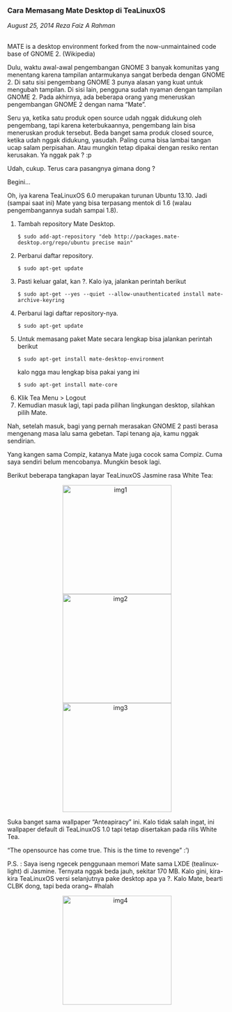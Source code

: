 ### **Cara Memasang Mate Desktop di TeaLinuxOS**
_August 25, 2014 Reza Faiz A Rahman_

<br>
MATE is a desktop environment forked from the now-unmaintained code base of GNOME 2. (Wikipedia)

Dulu, waktu awal-awal pengembangan GNOME 3 banyak komunitas yang menentang karena tampilan antarmukanya sangat berbeda dengan GNOME 2. Di satu sisi pengembang GNOME 3 punya alasan yang kuat untuk mengubah tampilan. Di sisi lain, pengguna sudah nyaman dengan tampilan GNOME 2. Pada akhirnya, ada beberapa orang yang meneruskan pengembangan GNOME 2 dengan nama “Mate”.

Seru ya, ketika satu produk open source udah nggak didukung oleh pengembang, tapi karena keterbukaannya, pengembang lain bisa meneruskan produk tersebut. Beda banget sama produk closed source, ketika udah nggak didukung, yasudah. Paling cuma bisa lambai tangan ucap salam perpisahan. Atau mungkin tetap dipakai dengan resiko rentan kerusakan. Ya nggak pak ? :p

Udah, cukup. Terus cara pasangnya gimana dong ?

Begini…

Oh, iya karena TeaLinuxOS 6.0 merupakan turunan Ubuntu 13.10. Jadi (sampai saat ini) Mate yang bisa terpasang mentok di 1.6 (walau pengembangannya sudah sampai 1.8).

1. Tambah repository Mate Desktop.
    ```
    $ sudo add-apt-repository "deb http://packages.mate-desktop.org/repo/ubuntu precise main"
    ```
2. Perbarui daftar repository.
    ```
    $ sudo apt-get update
    ```
3. Pasti keluar galat, kan ?. Kalo iya, jalankan perintah berikut
    ```
    $ sudo apt-get --yes --quiet --allow-unauthenticated install mate-archive-keyring
    ```
4. Perbarui lagi daftar repository-nya.
    ```
    $ sudo apt-get update
    ```
5. Untuk memasang paket Mate secara lengkap bisa jalankan perintah berikut
    ```
    $ sudo apt-get install mate-desktop-environment
    ```
    kalo ngga mau lengkap bisa pakai yang ini
    ```
    $ sudo apt-get install mate-core
    ```
6. Klik Tea Menu > Logout
7. Kemudian masuk lagi, tapi pada pilihan lingkungan desktop, silahkan pilih Mate.

Nah, setelah masuk, bagi yang pernah merasakan GNOME 2 pasti berasa mengenang masa lalu sama gebetan. Tapi tenang aja, kamu nggak sendirian.

Yang kangen sama Compiz, katanya Mate juga cocok sama Compiz. Cuma saya sendiri belum mencobanya. Mungkin besok lagi.

Berikut beberapa tangkapan layar TeaLinuxOS Jasmine rasa White Tea:

<p align="center">
	<img src="./posts/2014-08-25-cara-memasang-mate-desktop-di-tealinuxos/2H23rcQ.png" height="250px" alt="img1">
    <br>
    <img src="./posts/2014-08-25-cara-memasang-mate-desktop-di-tealinuxos/E44ayi8.png" height="250px" alt="img2">
    <br>
    <img src="./posts/2014-08-25-cara-memasang-mate-desktop-di-tealinuxos/Hd3YpoX.png" height="250px" alt="img3">
    <br>
</p> 

Suka banget sama wallpaper “Anteapiracy” ini. Kalo tidak salah ingat, ini wallpaper default di TeaLinuxOS 1.0 tapi tetap disertakan pada rilis White Tea.

“The opensource has come true. This is the time to revenge” :’)

P.S. : Saya iseng ngecek penggunaan memori Mate sama LXDE (tealinux-light) di Jasmine. Ternyata nggak beda jauh, sekitar 170 MB. Kalo gini, kira-kira TeaLinuxOS versi selanjutnya pake desktop apa ya ?. Kalo Mate, bearti CLBK dong, tapi beda orang~ #halah

<p align="center">
	<img src="./posts/2014-08-25-cara-memasang-mate-desktop-di-tealinuxos/QKeNUbb.png" height="250px" alt="img4">
</p> 